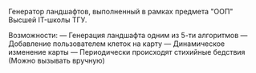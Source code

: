 Генератор ландшафтов, выполненный в рамках предмета "ООП" Высшей IT-школы ТГУ.

Возможности:
— Генерация ландшафта одним из 5-ти алгоритмов
— Добавление пользователем клеток на карту
— Динамическое изменение карты
— Периодически происходят стихийные бедствия (Можно вызывать вручную)
